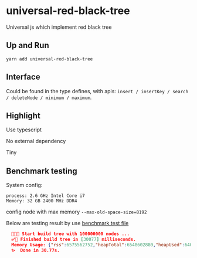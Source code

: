 # universal-red-black-tree

Universal js which implement red black tree

## Up and Run

```yarn add universal-red-black-tree```

## Interface

  Could be found in the type defines, with apis: ```insert / insertKey / search / deleteNode / minimum / maximum```.

## Highlight

  Use typescript

  No external dependency

  Tiny

## Benchmark testing

  System config:

    process: 2.6 GHz Intel Core i7
    Memory: 32 GB 2400 MHz DDR4

  config node with max memory ```--max-old-space-size=8192```
  
  Below are testing result by use [benchmark test file](./src/benchmark/index.ts)

```json
  🚀👇🏻 Start build tree with 100000000 nodes ...
  ✅🎊 Finished build tree in [30077] milliseconds.
  Memory Usage: {"rss":6575562752,"heapTotal":6548602880,"heapUsed":6403859088,"external":8272}
  ✨  Done in 30.77s.
```
